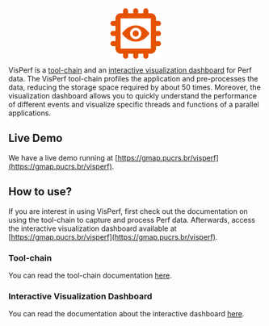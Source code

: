 <div align="center">
    <img src="resources/icon-orange-no-background.png" width="100" align="center" />
</div>

VisPerf is a [tool-chain](src/tool-chain) and an [interactive visualization dashboard](src/visperf-dashboard) for Perf data. The VisPerf tool-chain profiles the application and pre-processes the data, reducing the storage space required by about 50 times. Moreover, the visualization dashboard allows you to quickly understand the performance of different events and visualize specific threads and functions of a parallel applications.

## Live Demo

We have a live demo running at [https://gmap.pucrs.br/visperf](https://gmap.pucrs.br/visperf).

## How to use?

If you are interest in using VisPerf, first check out the documentation on using the tool-chain to capture and process Perf data. Afterwards, access the interactive visualization dashboard available at [https://gmap.pucrs.br/visperf](https://gmap.pucrs.br/visperf).

### Tool-chain

You can read the tool-chain documentation [here](src/tool-chain).

### Interactive Visualization Dashboard

You can read the documentation about the interactive dashboard [here](src/tool-chain).
